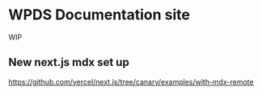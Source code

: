 # WPDS Documentation site

WIP

## New next.js mdx set up

https://github.com/vercel/next.js/tree/canary/examples/with-mdx-remote
